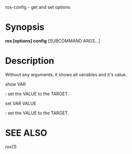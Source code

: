 
ros-config - get and set options
# Synopsis

**ros [options] config** [SUBCOMMAND ARGS...]

# Description

Without any arguments, it shows all variables and it's value.

show VAR
 
  : set the VALUE to the TARGET.


set VAR VALUE
 
  : set the VALUE to the TARGET.

<!-- # options -->
<!--  -->
<!-- # Environmental Variables -->

# SEE ALSO
_ros_(1)
